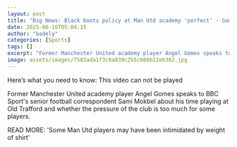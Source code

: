 ```yaml
---
layout: post
title: "Big News: Black boots policy at Man Utd academy 'perfect' - Gomes"
date: 2025-06-16T05:04:15
author: "badely"
categories: [Sports]
tags: []
excerpt: "Former Manchester United academy player Angel Gomes speaks to BBC Sport's senior football correspondent Sami Mokbel about his time playing at Old Traf"
image: assets/images/7583ada1f3c8a839c2b5c686b22eb382.jpg
---
```


Here’s what you need to know: This video can not be played

Former Manchester United academy player Angel Gomes speaks to BBC Sport's senior football correspondent Sami Mokbel about his time playing at Old Trafford and whether the pressure of the club is too much for some players.

READ MORE: 'Some Man Utd players may have been intimidated by weight of shirt'

